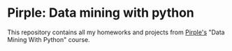 # Pirple: Data mining with python
This repository contains all my homeworks and projects from [Pirple's](https://www.pirple.com/) "Data Mining With Python" course.

